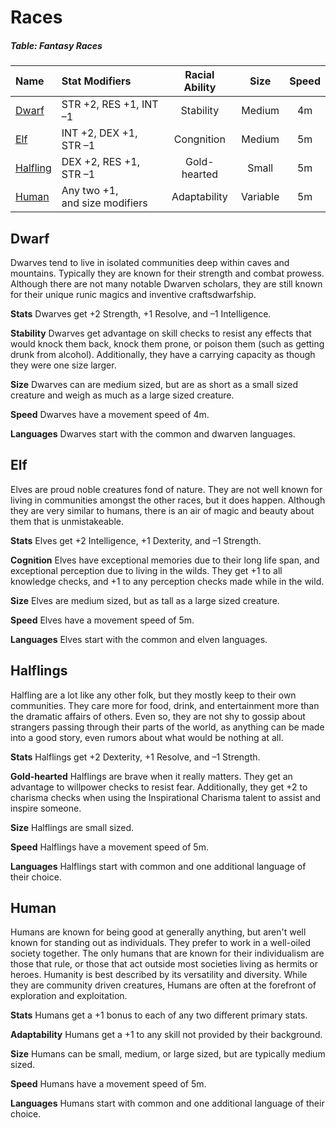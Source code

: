 # Races

##### Table: Fantasy Races
| Name | Stat Modifiers | Racial Ability | Size | Speed |
|:-|:-|:-:|:-:|:-:|
| [Dwarf](#dwarf) | STR +2, RES +1, INT –1 | Stability | Medium | 4m |
| [Elf](#elf) | INT +2, DEX +1, STR –1 | Congnition | Medium | 5m |
| [Halfling](#halfling) | DEX +2, RES +1, STR –1 | Gold-hearted | Small | 5m |
| [Human](#human) | Any two +1,<br/>and size modifiers | Adaptability | Variable | 5m |

## Dwarf

Dwarves tend to live in isolated communities deep within caves and mountains. Typically they are known for their strength and combat prowess. Although there are not many notable Dwarven scholars, they are still known for their unique runic magics and inventive craftsdwarfship.

**Stats** Dwarves get +2 Strength, +1 Resolve, and –1 Intelligence.

**Stability** Dwarves get advantage on skill checks to resist any effects that would knock them back, knock them prone, or poison them (such as getting drunk from alcohol). Additionally, they have a carrying capacity as though they were one size larger.

**Size** Dwarves can are medium sized, but are as short as a small sized creature and weigh as much as a large sized creature.

**Speed** Dwarves have a movement speed of 4m.

**Languages** Dwarves start with the common and dwarven languages.

## Elf

Elves are proud noble creatures fond of nature. They are not well known for living in communities amongst the other races, but it does happen. Although they are very similar to humans, there is an air of magic and beauty about them that is unmistakeable.

**Stats** Elves get +2 Intelligence, +1 Dexterity, and –1 Strength.

**Cognition** Elves have exceptional memories due to their long life span, and exceptional perception due to living in the wilds. They get +1 to all knowledge checks, and +1 to any perception checks made while in the wild.

**Size** Elves are medium sized, but as tall as a large sized creature.

**Speed** Elves have a movement speed of 5m.

**Languages** Elves start with the common and elven languages.

## Halflings

Halfling are a lot like any other folk, but they mostly keep to their own communities. They care more for food, drink, and entertainment more than the dramatic affairs of others. Even so, they are not shy to gossip about strangers passing through their parts of the world, as anything can be made into a good story, even rumors about what would be nothing at all.

**Stats** Halflings get +2 Dexterity, +1 Resolve, and –1 Strength.

**Gold-hearted** Halflings are brave when it really matters. They get an advantage to willpower checks to resist fear. Additionally, they get +2 to charisma checks when using the Inspirational Charisma talent to assist and inspire someone.

**Size** Halflings are small sized.

**Speed** Halflings have a movement speed of 5m.

**Languages** Halflings start with common and one additional language of their choice.

## Human

Humans are known for being good at generally anything, but aren't well known for standing out as individuals. They prefer to work in a well-oiled society together. The only humans that are known for their individualism are those that rule, or those that act outside most societies living as hermits or heroes. Humanity is best described by its versatility and diversity. While they are community driven creatures, Humans are often at the forefront of exploration and exploitation.

**Stats** Humans get a +1 bonus to each of any two different primary stats.

**Adaptability** Humans get a +1 to any skill not provided by their background.

**Size** Humans can be small, medium, or large sized, but are typically medium sized.

**Speed** Humans have a movement speed of 5m.

**Languages** Humans start with common and one additional language of their choice.
